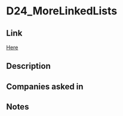 # D24_MoreLinkedLists

## Link

[Here](https://www.hackerrank.com/challenges/30-linked-list-deletion)

## Description

## Companies asked in

## Notes